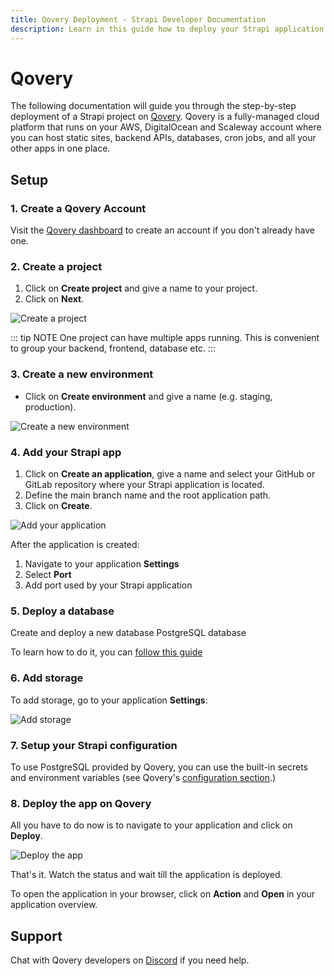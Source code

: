 ```yaml
---
title: Qovery Deployment - Strapi Developer Documentation
description: Learn in this guide how to deploy your Strapi application on Qovery.
---
```


# Qovery

The following documentation will guide you through the step-by-step deployment of a Strapi project on  [Qovery](https://www.qovery.com). Qovery is a fully-managed cloud platform that runs on your AWS, DigitalOcean and Scaleway account where you can host static sites, backend APIs, databases, cron jobs, and all your other apps in one place.

## Setup
### 1. Create a Qovery Account
Visit the [Qovery dashboard](https://start.qovery.com) to create an account if you don't already have one.

### 2. Create a project
1. Click on **Create project** and give a name to your project.
2. Click on **Next**.

![Create a project](https://hub.qovery.com/img/heroku/heroku-2.png)

::: tip NOTE
One project can have multiple apps running. This is convenient to group your backend, frontend, database etc.
:::

### 3. Create a new environment
* Click on **Create environment** and give a name (e.g. staging, production).

![Create a new environment](https://hub.qovery.com/img/heroku/heroku-3.png)

### 4. Add your Strapi app
1. Click on **Create an application**, give a name and select your GitHub or GitLab repository where your Strapi application is located.
2. Define the main branch name and the root application path.
3. Click on **Create**.

![Add your application](https://hub.qovery.com/img/rust/rust.png)

After the application is created:

1. Navigate to your application **Settings**
2. Select **Port**
3. Add port used by your Strapi application

### 5. Deploy a database
Create and deploy a new database PostgreSQL database

To learn how to do it, you can [follow this guide](https://hub.qovery.com/guides/getting-started/create-a-database)

### 6. Add storage
To add storage, go to your application **Settings**:

![Add storage](https://hub.qovery.com/img/add-storage.png)


### 7. Setup your Strapi configuration
To use PostgreSQL provided by Qovery, you can use the built-in secrets and environment variables (see Qovery's [configuration section](https://hub.qovery.com/docs/using-qovery/configuration/environment-variable/).)

### 8. Deploy the app on Qovery
All you have to do now is to navigate to your application and click on **Deploy**.

![Deploy the app](https://hub.qovery.com/img/heroku/heroku-1.png)

That's it. Watch the status and wait till the application is deployed.

To open the application in your browser, click on **Action** and **Open** in your application overview.

## Support
Chat with Qovery developers on [Discord](https://discord.qovery.com) if you need help.
